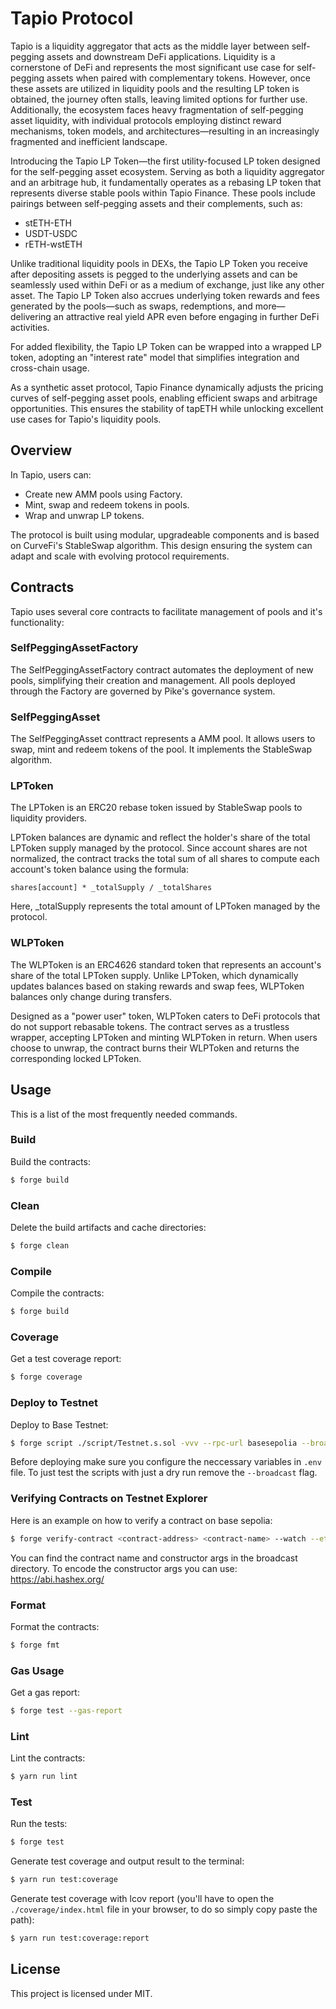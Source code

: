 # Tapio Protocol

Tapio is a liquidity aggregator that acts as the middle layer between self-pegging assets and downstream DeFi applications. Liquidity is a cornerstone of DeFi and represents the most significant use case for self-pegging assets when paired with complementary tokens. However, once these assets are utilized in liquidity pools and the resulting LP token is obtained, the journey often stalls, leaving limited options for further use. Additionally, the ecosystem faces heavy fragmentation of self-pegging asset liquidity, with individual protocols employing distinct reward mechanisms, token models, and architectures—resulting in an increasingly fragmented and inefficient landscape.

Introducing the Tapio LP Token—the first utility-focused LP token designed for the self-pegging asset ecosystem. Serving as both a liquidity aggregator and an arbitrage hub, it fundamentally operates as a rebasing LP token that represents diverse stable pools within Tapio Finance. These pools include pairings between self-pegging assets and their complements, such as:

- stETH-ETH
- USDT-USDC
- rETH-wstETH

Unlike traditional liquidity pools in DEXs, the Tapio LP Token you receive after depositing assets is pegged to the underlying assets and can be seamlessly used within DeFi or as a medium of exchange, just like any other asset. The Tapio LP Token also accrues underlying token rewards and fees generated by the pools—such as swaps, redemptions, and more—delivering an attractive real yield APR even before engaging in further DeFi activities.

For added flexibility, the Tapio LP Token can be wrapped into a wrapped LP token, adopting an "interest rate" model that simplifies integration and cross-chain usage.

As a synthetic asset protocol, Tapio Finance dynamically adjusts the pricing curves of self-pegging asset pools, enabling efficient swaps and arbitrage opportunities. This ensures the stability of tapETH while unlocking excellent use cases for Tapio's liquidity pools.

## Overview

In Tapio, users can:

- Create new AMM pools using Factory.
- Mint, swap and redeem tokens in pools.
- Wrap and unwrap LP tokens.

The protocol is built using modular, upgradeable components and is based on CurveFi's StableSwap algorithm. This design ensuring the system can adapt and scale with evolving protocol requirements.

## Contracts

Tapio uses several core contracts to facilitate management of pools and it's functionality:

### SelfPeggingAssetFactory

The SelfPeggingAssetFactory contract automates the deployment of new pools, simplifying their creation and management. All pools deployed through the Factory are governed by Pike's governance system.

### SelfPeggingAsset

The SelfPeggingAsset conttract represents a AMM pool. It allows users to swap, mint and redeem tokens of the pool. It implements the StableSwap algorithm.

### LPToken

The LPToken is an ERC20 rebase token issued by StableSwap pools to liquidity providers.

LPToken balances are dynamic and reflect the holder's share of the total LPToken supply managed by the protocol. Since account shares are not normalized, the contract tracks the total sum of all shares to compute each account's token balance using the formula:

```
shares[account] * _totalSupply / _totalShares
```

Here, _totalSupply represents the total amount of LPToken managed by the protocol.

### WLPToken

The WLPToken is an ERC4626 standard token that represents an account's share of the total LPToken supply. Unlike LPToken, which dynamically updates balances based on staking rewards and swap fees, WLPToken balances only change during transfers.

Designed as a "power user" token, WLPToken caters to DeFi protocols that do not support rebasable tokens. The contract serves as a trustless wrapper, accepting LPToken and minting WLPToken in return. When users choose to unwrap, the contract burns their WLPToken and returns the corresponding locked LPToken.

## Usage

This is a list of the most frequently needed commands.

### Build

Build the contracts:

```sh
$ forge build
```

### Clean

Delete the build artifacts and cache directories:

```sh
$ forge clean
```

### Compile

Compile the contracts:

```sh
$ forge build
```

### Coverage

Get a test coverage report:

```sh
$ forge coverage
```

### Deploy to Testnet

Deploy to Base Testnet:

```sh
$ forge script ./script/Testnet.s.sol -vvv --rpc-url basesepolia --broadcast
```

Before deploying make sure you configure the neccessary variables in `.env` file. To just test the scripts with just a
dry run remove the `--broadcast` flag.

### Verifying Contracts on Testnet Explorer

Here is an example on how to verify a contract on base sepolia:

```sh
$ forge verify-contract <contract-address> <contract-name> --watch --etherscan-api-key <basescan-api-key>  --chain-id 84532 --constructor-args <encoded-constructor-args>
```

You can find the contract name and constructor args in the broadcast directory. To encode the constructor args you can
use: https://abi.hashex.org/

### Format

Format the contracts:

```sh
$ forge fmt
```

### Gas Usage

Get a gas report:

```sh
$ forge test --gas-report
```

### Lint

Lint the contracts:

```sh
$ yarn run lint
```

### Test

Run the tests:

```sh
$ forge test
```

Generate test coverage and output result to the terminal:

```sh
$ yarn run test:coverage
```

Generate test coverage with lcov report (you'll have to open the `./coverage/index.html` file in your browser, to do so
simply copy paste the path):

```sh
$ yarn run test:coverage:report
```

## License

This project is licensed under MIT.
